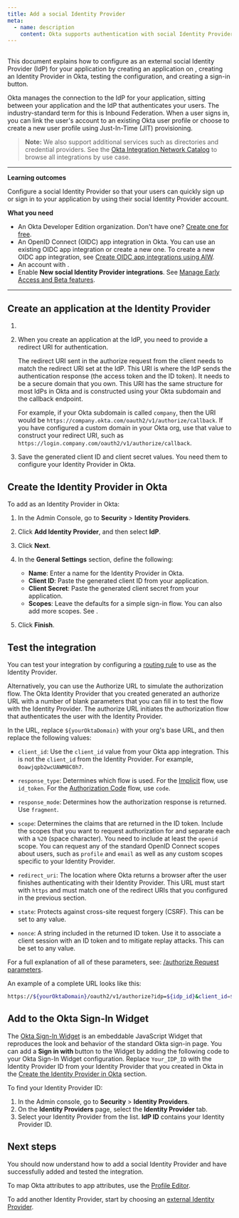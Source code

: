 ```yaml
---
title: Add a social Identity Provider
meta:
  - name: description
    content: Okta supports authentication with social Identity Providers. Get an overview of the process and prerequisites, as well as the set up instructions.
---
```


<StackSelector snippet="ea-icon" noSelector inline/>

## <StackSelector snippet="idp" noSelector inline />

This document explains how to configure <StackSelector snippet="idp" noSelector inline /> as an external social Identity Provider (IdP) for your application by creating an application on <StackSelector snippet="idp" noSelector inline />, creating an Identity Provider in Okta, testing the configuration, and creating a sign-in button.

Okta manages the connection to the IdP for your application, sitting between your application and the IdP that authenticates your users. The industry-standard term for this is Inbound Federation. When a user signs in, you can link the user's <StackSelector snippet="idp" noSelector inline /> account to an existing Okta user profile or choose to create a new user profile using Just-In-Time (JIT) provisioning.

> **Note:** We also support additional services such as directories and credential providers. See the [Okta Integration Network Catalog](https://www.okta.com/okta-integration-network/) to browse all integrations by use case.

---

**Learning outcomes**

Configure a social Identity Provider so that your users can quickly sign up or sign in to your application by using their social Identity Provider account.

**What you need**

* An Okta Developer Edition organization. Don't have one? [Create one for free](/signup).
* An OpenID Connect (OIDC) app integration in Okta. You can use an existing OIDC app integration or create a new one. To create a new OIDC app integration, see [Create OIDC app integrations using AIW](https://help.okta.com/okta_help.htm?id=ext_Apps_App_Integration_Wizard-oidc).
* An account with <StackSelector snippet="idpaccount" noSelector inline />.
* Enable **New social Identity Provider integrations**. See [Manage Early Access and Beta features](https://help.okta.com/okta_help.htm?id=ext_Manage_Early_Access_features).

---

## Create an application at the Identity Provider

1. <StackSelector snippet="create-app" noSelector inline />

1. When you create an application at the IdP, you need to provide a redirect URI for authentication.

    The redirect URI sent in the authorize request from the client needs to match the redirect URI set at the IdP. This URI is where the IdP sends the authentication response (the access token and the ID token). It needs to be a secure domain that you own. This URI has the same structure for most IdPs in Okta and is constructed using your Okta subdomain and the callback endpoint.

    For example, if your Okta subdomain is called `company`, then the URI would be `https://company.okta.com/oauth2/v1/authorize/callback`. If you have configured a custom domain in your Okta org, use that value to construct your redirect URI, such as `https://login.company.com/oauth2/v1/authorize/callback`.

1. Save the generated <StackSelector snippet="idp" noSelector inline /> client ID and client secret values. You need them to configure your Identity Provider in Okta.

## Create the Identity Provider in Okta

To add <StackSelector snippet="idp" noSelector inline /> as an Identity Provider in Okta:

1. In the Admin Console, go to **Security** > **Identity Providers**.
1. Click **Add Identity Provider**, and then select **<StackSelector snippet="idp" noSelector inline /> IdP**. <StackSelector snippet="alt-idp" noSelector inline />
1. Click **Next**.
1. In the **General Settings** section, define the following:

    * **Name**: Enter a name for the Identity Provider in Okta.
    * **Client ID**: Paste the generated client ID from your <StackSnippet snippet="idp" inline /> application.
    * **Client Secret**: Paste the generated client secret from your <StackSnippet snippet="idp" inline /> application.
    * **Scopes**: Leave the defaults for a simple sign-in flow. You can also add more scopes. See <StackSnippet snippet="scopes" inline />.

1. Click **Finish**.

## Test the integration

You can test your integration by configuring a [routing rule](https://help.okta.com/okta_help.htm?id=ext-cfg-routing-rules) to use <StackSelector snippet="idp" noSelector inline /> as the Identity Provider.

Alternatively, you can use the Authorize URL to simulate the authorization flow. The Okta Identity Provider that you created generated an authorize URL with a number of blank parameters that you can fill in to test the flow with the Identity Provider. The authorize URL initiates the authorization flow that authenticates the user with the Identity Provider.

In the URL, replace `${yourOktaDomain}` with your org's base URL, and then replace the following values:

* `client_id`: Use the `client_id` value from your Okta app integration. This is not the `client_id` from the Identity Provider. For example, `0oawjqpb2wcUAWM8C0h7`.

* `response_type`: Determines which flow is used. For the [Implicit](/docs/guides/implement-grant-type/implicit/main/) flow, use `id_token`. For the [Authorization Code](/docs/guides/implement-grant-type/authcode/main/) flow, use `code`.

* `response_mode`: Determines how the authorization response is returned. Use `fragment`.

* `scope`: Determines the claims that are returned in the ID token. Include the scopes that you want to request authorization for and separate each with a `%20` (space character). You need to include at least the `openid` scope. You can request any of the standard OpenID Connect scopes about users, such as `profile` and `email` as well as any custom scopes specific to your Identity Provider.

* `redirect_uri`: The location where Okta returns a browser after the user finishes authenticating with their Identity Provider. This URL must start with `https` and must match one of the redirect URIs that you configured in the previous section.

* `state`: Protects against cross-site request forgery (CSRF). This can be set to any value.

* `nonce`: A string included in the returned ID token. Use it to associate a client session with an ID token and to mitigate replay attacks. This can be set to any value.

For a full explanation of all of these parameters, see: [/authorize Request parameters](/docs/reference/api/oidc/#request-parameters).

An example of a complete URL looks like this:

```bash
https://${yourOktaDomain}/oauth2/v1/authorize?idp=${idp_id}&client_id=${client_id}&response_type=id_token&response_mode=fragment&scope=openid%20email&redirect_uri=https%3A%2F%2FyourAppUrlHere.com%2F&state=WM6D&nonce=YsG76jo
```

<StackSnippet snippet="noemail" />

## Add <StackSnippet snippet="idp" inline /> to the Okta Sign-In Widget

The [Okta Sign-In Widget](https://github.com/okta/okta-signin-widget) is an embeddable JavaScript Widget that reproduces the look and behavior of the standard Okta sign-in page. You can add a **Sign in with <StackSnippet snippet="idp" inline />** button to the Widget by adding the following code to your Okta Sign-In Widget configuration. Replace `Your_IDP_ID` with the Identity Provider ID from your Identity Provider that you created in Okta in the [Create the Identity Provider in Okta](#create-the-identity-provider-in-okta) section.

To find your Identity Provider ID:

1. In the Admin console, go to **Security** > **Identity Providers**.
1. On the **Identity Providers** page, select the **Identity Provider** tab.
1. Select your Identity Provider from the list. **IdP ID** contains your Identity Provider ID.

<StackSnippet snippet="siwconfig" />

## Next steps

You should now understand how to add a social Identity Provider and have successfully added and tested the integration.

To map Okta attributes to app attributes, use the [Profile Editor](https://help.okta.com/okta_help.htm?id=ext_app_map).

To add another Identity Provider, start by choosing an [external Identity Provider](/docs/guides/identity-providers/).
